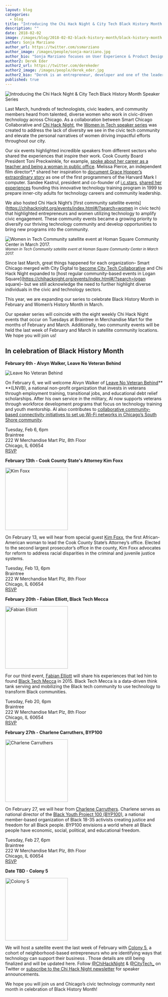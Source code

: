 ```yaml
---
layout: blog
categories: 
  - blog
title: "Introducing the Chi Hack Night & City Tech Black History Month Speaker Series"
description: ""
date: 2018-02-02
image: /images/blog/2018-02-02-black-history-month/black-history-month.jpg
author: Sonja Marziano
author_url: https://twitter.com/ssmarziano
author_image: /images/people/sonja-marziano.jpg
author_bio: "Sonja Marziano focuses on User Experience & Product Design at City Tech Collaborative. In this role, Sonja identifies and creates intersections for partners to learn from users and implement impactful changes to their products. In addition, she fosters sustained, meaningful collaboration with residents around data and the creation of technology through programs like the Civic User Testing Group (CUTgroup)."
author2: Derek Eder
author2_url: https://twitter.com/derekeder
author2_image: /images/people/derek_eder.jpg
author2_bio: "Derek is an entrepreneur, developer and one of the leaders of the civic technology community in Chicago. He is a co-founder and partner at DataMade — a company that tells stories and builds tools with data — and is the lead organizer for Chi Hack Night."
published: true
---
```


<p class="text-center"><img src="/images/blog/2018-02-02-black-history-month/black-history-month.jpg" alt="Introducing the Chi Hack Night & City Tech Black History Month Speaker Series" class="img-thumbnail" /><br />
</p>

Last March, hundreds of technologists, civic leaders, and community members heard from talented, diverse women who work in civic-driven technology across Chicago. As a collaboration between Smart Chicago Collaborative and [Chi Hack Night](https://chihacknight.org/), the [Women in Tech speaker series](http://www.smartchicagocollaborative.org/women-in-tech-speakers-series/) was created to address the lack of diversity we see in the civic tech community and elevate the personal narratives of women driving impactful efforts throughout our city. 

Our six events highlighted incredible speakers from different sectors who shared the experiences that inspire their work. Cook County Board President Toni Preckwinkle, for example, [spoke about her career as a teacher and being a woman in public office](https://chihacknight.org/events/2017/03/07/toni-preckwinkle.html). Melissa Pierce, an independent film director*,* shared her inspiration to [document Grace Hopper’s extraordinary story](http://gracehopperfilm.com/) as one of the first programmers of the Harvard Mark I computer.  Sandee Kastrul, president and co-founder of [i.c.stars](http://www.icstars.org/), [shared her experiences](https://chihacknight.org/events/2017/03/14/sandee-kastrul.html) founding this innovative technology training program in 1999 to prepare inner-city adults for technology careers and community leadership.

We also hosted Chi Hack Night’s [first community satellite events](https://chihacknight.org/events/index.html#/?search=women in civic tech) that highlighted entrepreneurs and women utilizing technology to amplify civic engagement. These community events became a growing priority to diversify our thriving technology community and develop opportunities to bring new programs into the community.

<p class="text-center"><img src="/images/blog/2018-02-02-black-history-month/image_0.jpg" alt="Women in Tech Community satellite event at Homan Square Community Center in March 2017." class="img-thumbnail" /><br />

<small>
    <em>Women in Tech Community satellite event at Homan Square Community Center in March 2017.</em>
</small>
</p>

Since last March, great things happened for each organization– Smart Chicago merged with City Digital to [become City Tech Collaborative](http://www.uilabs.org/press/city-digital-and-smart-chicago-collaborative-join-forces-with-support-from-macarthur-foundation/) and Chi Hack Night expanded to [host regular community-based events in Logan Square](https://chihacknight.org/events/index.html#/?search=logan square)– but we still acknowledge the need to further highlight diverse individuals in the civic and technology sectors. 

This year, we are expanding our series to celebrate Black History Month in February and Women’s History Month in March.

Our speaker series will coincide with the eight weekly Chi Hack Night events that occur on Tuesdays at Braintree in Merchandise Mart for the months of February and March. Additionally, two community events will be held the last week of February and March in satellite community locations. We hope you will join us!

## In celebration of Black History Month

**February 6th - Alvyn Walker, Leave No Veteran Behind**

<p><img src="/images/blog/2018-02-02-black-history-month/leave-no-veteran.png" alt="Leave No Veteran Behind" class="img-thumbnail" />
</p>

On February 6, we will welcome Alvyn Walker of [Leave No Veteran Behind](https://www.leavenoveteranbehind.org/)** **(LNVB), a national non-profit organization that invests in veterans through employment training, transitional jobs, and educational debt relief scholarships. After his own service in the military, Al now supports veterans through workforce development programs that focus on technology training and youth mentorship. Al also contributes to [collaborative community-based connectivity initiatives to set up Wi-Fi networks in Chicago’s South Shore community](http://www.smartchicagocollaborative.org/digital-inclusion-innovation-in-chicago-wi-fi-at-windsor-park/). 

Tuesday, Feb 6, 6pm<br />
Braintree<br />
222 W Merchandise Mart Plz, 8th Floor<br />
Chicago, IL 60654<br />
[RSVP](https://www.eventbrite.com/e/chi-hack-night-registration-41704066987)

**February 13th - Cook County State's Attorney Kim Foxx**

<p><img src="/images/blog/2018-02-02-black-history-month/kim-foxx.jpg" alt="Kim Foxx" class="img-thumbnail" style='width: 200px;'/>
</p>

On February 13, we will hear from special guest [Kim Foxx](https://www.cookcountystatesattorney.org/about/kimberly-foxx), the first African-American woman to lead the Cook County State’s Attorney’s office. Elected to the second largest prosecutor’s office in the county, Kim Foxx advocates for reform to address racial disparities in the criminal and juvenile justice systems. 

Tuesday, Feb 13, 6pm<br />
Braintree<br />
222 W Merchandise Mart Plz, 8th Floor<br />
Chicago, IL 60654<br />
[RSVP](https://www.eventbrite.com/e/chi-hack-night-registration-41704067990)

**February 20th - Fabian Elliott, Black Tech Mecca**

<p><img src="/images/blog/2018-02-02-black-history-month/fabian.png" alt="Fabian Elliott" class="img-thumbnail" style='width: 200px;'/>
</p>

For our third event, [Fabian Elliott](https://twitter.com/fabian_elliott?lang=en) will share his experiences that led him to found [Black Tech Mecca](https://www.blacktechmecca.org/) in 2015. Black Tech Mecca is a data-driven think tank serving and mobilizing the Black tech community to use technology to transform Black communities.

Tuesday, Feb 20, 6pm<br />
Braintree<br />
222 W Merchandise Mart Plz, 8th Floor<br />
Chicago, IL 60654<br />
[RSVP](https://www.eventbrite.com/e/chi-hack-night-registration-41704068993)

**February 27th - Charlene Carruthers, BYP100**

<p><img src="/images/blog/2018-02-02-black-history-month/char.png" alt="Charlene Carruthers" class="img-thumbnail" style='width: 200px;'/>
</p>

On February 27, we will hear from [Charlene Carruthers](https://byp100.org/charlene-a-carruthers/). Charlene serves as national director of the [Black Youth Project 100 (BYP100)](https://byp100.org/), a national member-based organization of Black 18-35 activists creating justice and freedom for all Black people. BYP100 envisions a world where all Black people have economic, social, political, and educational freedom.

Tuesday, Feb 27, 6pm<br />
Braintree<br />
222 W Merchandise Mart Plz, 8th Floor<br />
Chicago, IL 60654<br />
[RSVP](https://www.eventbrite.com/e/chi-hack-night-registration-41704069996)

**Date TBD - Colony 5**

<p><img src="/images/blog/2018-02-02-black-history-month/colony5.png" alt="Colony 5" class="img-thumbnail" style='width: 200px;'/>
</p>

We will host a satellite event the last week of February with [Colony 5](https://www.colonyfive.com/),  a cohort of neighborhood-based entrepreneurs who are identifying ways that technology can support their business . Those details are still being finalized and will be updated here. Follow [@ChiHackNight](https://twitter.com/chihacknight?lang=en) & [@CityTech_](https://twitter.com/citytech_?lang=en) on Twitter or [subscribe to the Chi Hack Night newsletter](http://opencityapps.us7.list-manage1.com/subscribe?u=0a8859c0fd97102b520ea5289&id=3da6cca3bf) for speaker announcements.

We hope you will join us and Chicago’s civic technology community next month in celebration of Black History Month!

